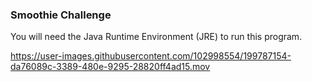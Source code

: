 ### Smoothie Challenge
You will need the Java Runtime Environment (JRE) to run this program.

https://user-images.githubusercontent.com/102998554/199787154-da76089c-3389-480e-9295-28820ff4ad15.mov
